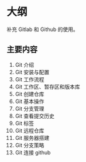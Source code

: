 # 大纲

补充 Gitlab 和 Github 的使用。

## 主要内容

1. Git 介绍
2. Git 安装与配置
3. Git 工作流程
4. Git 工作区、暂存区和版本库
5. Git 创建仓库
6. Git 基本操作
7. Git 分支管理
8. Git 查看提交历史
9. Git 标签
10. Git 远程仓库
11. Git 服务器搭建
12. Git 分支策略
13. Git 连接 github

